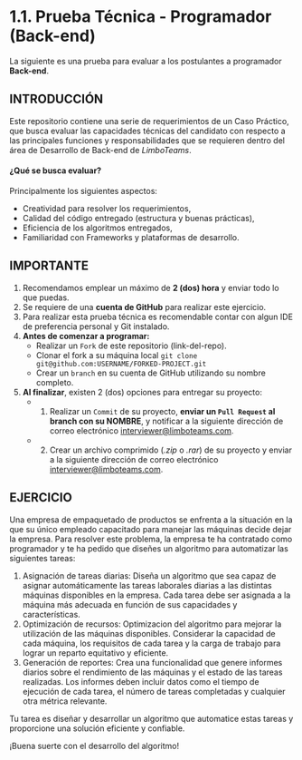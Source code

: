 # 1.1. Prueba Técnica - Programador (Back-end)
La siguiente es una prueba para evaluar a los postulantes a programador **Back-end**.

## INTRODUCCIÓN
Este repositorio contiene una serie de requerimientos de un Caso Práctico, que busca evaluar las capacidades técnicas del candidato con respecto a las principales funciones y responsabilidades que se requieren dentro del área de Desarrollo de Back-end de _LimboTeams_.

#### ¿Qué se busca evaluar?
Principalmente los siguientes aspectos:
* Creatividad para resolver los requerimientos,
* Calidad del código entregado (estructura y buenas prácticas),
* Eficiencia de los algoritmos entregados,
* Familiaridad con Frameworks y plataformas de desarrollo.

## IMPORTANTE
1. Recomendamos emplear un máximo de **2 (dos) hora** y enviar todo lo que puedas.
2. Se requiere de una **cuenta de GitHub** para realizar este ejercicio.
3. Para realizar esta prueba técnica es recomendable contar con algun IDE de preferencia personal y Git instalado.
4. **Antes de comenzar a programar:**
    * Realizar un `Fork` de este repositorio (link-del-repo).
    * Clonar el fork a su máquina local  `git clone git@github.com:USERNAME/FORKED-PROJECT.git`
    * Crear un `branch` en su cuenta de GitHub utilizando su nombre completo.
5. **Al finalizar**, existen 2 (dos) opciones para entregar su proyecto:
    * 1) Realizar un `Commit` de su proyecto, **enviar un `Pull Request` al branch con su NOMBRE**, y notificar a la siguiente dirección de correo electrónico  [interviewer@limboteams.com](interviewer@limboteams.com).
    * 2) Crear un archivo comprimido (_.zip_ o _.rar_) de su proyecto y enviar a la siguiente dirección de correo electrónico  [interviewer@limboteams.com](interviewer@limboteams.com).

## EJERCICIO

Una empresa de empaquetado de productos se enfrenta a la situación en la que su único empleado capacitado para manejar las máquinas decide dejar la empresa. Para resolver este problema, la empresa te ha contratado como programador y te ha pedido que diseñes un algoritmo para automatizar las siguientes tareas:

1. Asignación de tareas diarias: Diseña un algoritmo que sea capaz de asignar automáticamente las tareas laborales diarias a las distintas máquinas disponibles en la empresa. Cada tarea debe ser asignada a la máquina más adecuada en función de sus capacidades y características.
2. Optimización de recursos: Optimizacion del algoritmo para mejorar la utilización de las máquinas disponibles. Considerar la capacidad de cada máquina, los requisitos de cada tarea y la carga de trabajo para lograr un reparto equitativo y eficiente.
3. Generación de reportes: Crea una funcionalidad que genere informes diarios sobre el rendimiento de las máquinas y el estado de las tareas realizadas. Los informes deben incluir datos como el tiempo de ejecución de cada tarea, el número de tareas completadas y cualquier otra métrica relevante.

Tu tarea es diseñar y desarrollar un algoritmo que automatice estas tareas y proporcione una solución eficiente y confiable.

¡Buena suerte con el desarrollo del algoritmo!